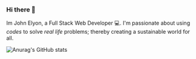 ### Hi there 👋

Im John Elyon, a Full Stack Web Developer 💻.
I'm passionate about using *codes* to solve *real life* problems; thereby creating a sustainable world for all.

![Anurag's GitHub stats](https://github-readme-stats.vercel.app/api?username=Lawani-EJ&show=reviews)
